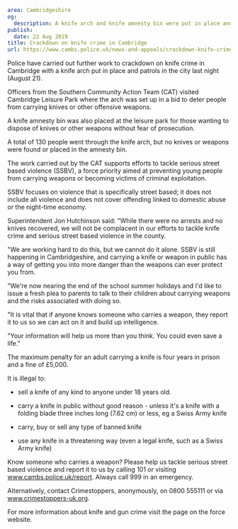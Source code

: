 ```yaml
area: Cambridgeshire
og:
  description: A knife arch and knife amnesty bin were put in place and patrols were also carried out
publish:
  date: 22 Aug 2019
title: Crackdown on knife crime in Cambridge
url: https://www.cambs.police.uk/news-and-appeals/crackdown-knife-crime-cambridge
```

Police have carried out further work to crackdown on knife crime in Cambridge with a knife arch put in place and patrols in the city last night (August 21).

Officers from the Southern Community Action Team (CAT) visited Cambridge Leisure Park where the arch was set up in a bid to deter people from carrying knives or other offensive weapons.

A knife amnesty bin was also placed at the leisure park for those wanting to dispose of knives or other weapons without fear of prosecution.

A total of 130 people went through the knife arch, but no knives or weapons were found or placed in the amnesty bin.

The work carried out by the CAT supports efforts to tackle serious street based violence (SSBV), a force priority aimed at preventing young people from carrying weapons or becoming victims of criminal exploitation.

SSBV focuses on violence that is specifically street based; it does not include all violence and does not cover offending linked to domestic abuse or the night-time economy.

Superintendent Jon Hutchinson said: "While there were no arrests and no knives recovered, we will not be complacent in our efforts to tackle knife crime and serious street based violence in the county.

"We are working hard to do this, but we cannot do it alone. SSBV is still happening in Cambridgeshire, and carrying a knife or weapon in public has a way of getting you into more danger than the weapons can ever protect you from.

"We're now nearing the end of the school summer holidays and I'd like to issue a fresh plea to parents to talk to their children about carrying weapons and the risks associated with doing so.

"It is vital that if anyone knows someone who carries a weapon, they report it to us so we can act on it and build up intelligence.

"Your information will help us more than you think. You could even save a life."

The maximum penalty for an adult carrying a knife is four years in prison and a fine of £5,000.

 It is illegal to:

- sell a knife of any kind to anyone under 18 years old.

- carry a knife in public without good reason - unless it's a knife with a folding blade three inches long (7.62 cm) or less, eg a Swiss Army knife

- carry, buy or sell any type of banned knife

- use any knife in a threatening way (even a legal knife, such as a Swiss Army knife)

Know someone who carries a weapon? Please help us tackle serious street based violence and report it to us by calling 101 or visiting www.cambs.police.uk/report. Always call 999 in an emergency.

Alternatively, contact Crimestoppers, anonymously, on 0800 555111 or via www.crimestoppers-uk.org.

For more information about knife and gun crime visit the page on the force website.
